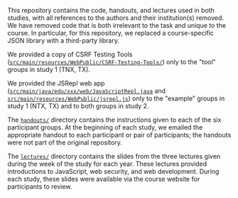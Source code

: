 This repository contains the code, handouts, and lectures used in both studies, with all references to the authors and their institution(s) removed. We have removed code that is both irrelevant to the task and unique to the course. In particular, for this repository, we replaced a course-specific JSON library with a third-party library.

We provided a copy of CSRF Testing Tools ([`src/main/resources/WebPublic/CSRF-Testing-Tools/`](src/main/resources/WebPublic/CSRF-Testing-Tools/)) only to the "tool" groups in study 1 (TNX, TX).

We provided the JSRepl web app ([`src/main/java/edu/xxx/web/JavaScriptRepl.java`](src/main/java/edu/xxx/web/JavaScriptRepl.java) and [`src/main/resources/WebPublic/jsrepl.js`](src/main/resources/WebPublic/jsrepl.js)) only to the "example" groups in study 1 (NTX, TX) and to both groups in study 2.

The [`handouts/`](handouts/) directory contains the instructions given to each of the six participant groups. At the beginning of each study, we emailed the appropriate handout to each participant or pair of participants; the handouts were not part of the original repository.

The [`lectures/`](lectures/) directory contains the slides from the three lectures given during the week of the study for each year. These lectures provided introductions to JavaScript, web security, and web development. During each study, these slides were available via the course website for participants to review.
